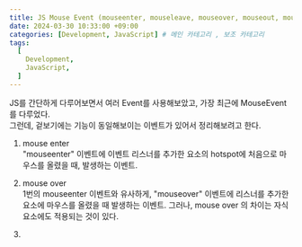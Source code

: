 ```yaml
---
title: JS Mouse Event (mouseenter, mouseleave, mouseover, mouseout, mousebutton)
date: 2024-03-30 10:33:00 +09:00
categories: [Development, JavaScript] # 메인 카테고리 , 보조 카테고리
tags:
  [
    Development,
    JavaScript,
  ]
---
```


JS를 간단하게 다루어보면서 여러 Event를 사용해보았고, 가장 최근에 MouseEvent를 다루었다.  
그런데, 겉보기에는 기능이 동일해보이는 이벤트가 있어서 정리해보려고 한다.

1. mouse enter  
 "mouseenter" 이벤트에 이벤트 리스너를 추가한 요소의 hotspot에 처음으로 마우스를 올렸을 때, 발생하는 이벤트.

2. mouse over  
 1번의 mouseenter 이벤트와 유사하게, "mouseover" 이벤트에 리스너를 추가한 요소에 마우스를 올렸을 때 발생하는 이벤트. 그러나, mouse over 의 차이는 자식 요소에도 적용되는 것이 있다.

3. 